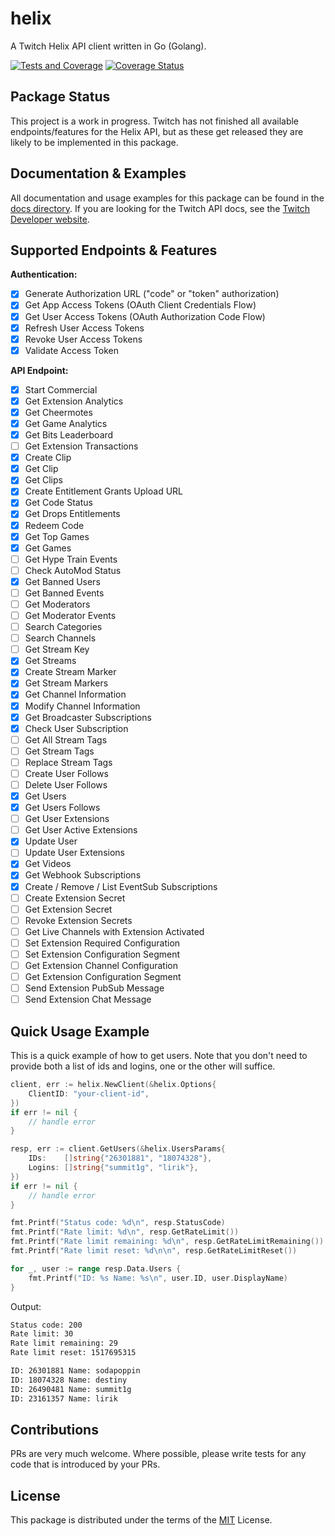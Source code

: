 # helix

A Twitch Helix API client written in Go (Golang).

[![Tests and Coverage](https://github.com/nicklaw5/helix/workflows/Tests%20and%20Coverage/badge.svg)](https://github.com/nicklaw5/helix/actions?query=workflow%3A%22Tests+and+Coverage%22)
[![Coverage Status](https://coveralls.io/repos/github/nicklaw5/helix/badge.svg)](https://coveralls.io/github/nicklaw5/helix)

## Package Status

This project is a work in progress. Twitch has not finished all available endpoints/features for the Helix
API, but as these get released they are likely to be implemented in this package.

## Documentation & Examples

All documentation and usage examples for this package can be found in the [docs directory](docs). If you are
looking for the Twitch API docs, see the [Twitch Developer website](https://dev.twitch.tv/docs/api).

## Supported Endpoints & Features

**Authentication:**

- [x] Generate Authorization URL ("code" or "token" authorization)
- [x] Get App Access Tokens (OAuth Client Credentials Flow)
- [x] Get User Access Tokens (OAuth Authorization Code Flow)
- [x] Refresh User Access Tokens
- [x] Revoke User Access Tokens
- [x] Validate Access Token

**API Endpoint:**

- [x] Start Commercial
- [x] Get Extension Analytics
- [x] Get Cheermotes
- [x] Get Game Analytics
- [x] Get Bits Leaderboard
- [ ] Get Extension Transactions
- [x] Create Clip
- [x] Get Clip
- [x] Get Clips
- [x] Create Entitlement Grants Upload URL
- [x] Get Code Status
- [x] Get Drops Entitlements
- [x] Redeem Code
- [x] Get Top Games
- [x] Get Games
- [ ] Get Hype Train Events
- [ ] Check AutoMod Status
- [x] Get Banned Users
- [ ] Get Banned Events
- [ ] Get Moderators
- [ ] Get Moderator Events
- [ ] Search Categories
- [ ] Search Channels
- [ ] Get Stream Key
- [x] Get Streams
- [x] Create Stream Marker
- [x] Get Stream Markers
- [x] Get Channel Information
- [x] Modify Channel Information
- [x] Get Broadcaster Subscriptions
- [x] Check User Subscription
- [ ] Get All Stream Tags
- [ ] Get Stream Tags
- [ ] Replace Stream Tags
- [ ] Create User Follows
- [ ] Delete User Follows
- [x] Get Users
- [x] Get Users Follows
- [ ] Get User Extensions
- [ ] Get User Active Extensions
- [x] Update User
- [ ] Update User Extensions
- [x] Get Videos
- [x] Get Webhook Subscriptions
- [x] Create / Remove / List EventSub Subscriptions
- [ ] Create Extension Secret
- [ ] Get Extension Secret
- [ ] Revoke Extension Secrets
- [ ] Get Live Channels with Extension Activated
- [ ] Set Extension Required Configuration
- [ ] Set Extension Configuration Segment
- [ ] Get Extension Channel Configuration
- [ ] Get Extension Configuration Segment
- [ ] Send Extension PubSub Message
- [ ] Send Extension Chat Message

## Quick Usage Example

This is a quick example of how to get users. Note that you don't need to provide both a list of ids and logins,
one or the other will suffice.

```go
client, err := helix.NewClient(&helix.Options{
    ClientID: "your-client-id",
})
if err != nil {
    // handle error
}

resp, err := client.GetUsers(&helix.UsersParams{
    IDs:    []string{"26301881", "18074328"},
    Logins: []string{"summit1g", "lirik"},
})
if err != nil {
    // handle error
}

fmt.Printf("Status code: %d\n", resp.StatusCode)
fmt.Printf("Rate limit: %d\n", resp.GetRateLimit())
fmt.Printf("Rate limit remaining: %d\n", resp.GetRateLimitRemaining())
fmt.Printf("Rate limit reset: %d\n\n", resp.GetRateLimitReset())

for _, user := range resp.Data.Users {
    fmt.Printf("ID: %s Name: %s\n", user.ID, user.DisplayName)
}
```

Output:

```txt
Status code: 200
Rate limit: 30
Rate limit remaining: 29
Rate limit reset: 1517695315

ID: 26301881 Name: sodapoppin
ID: 18074328 Name: destiny
ID: 26490481 Name: summit1g
ID: 23161357 Name: lirik
```

## Contributions

PRs are very much welcome. Where possible, please write tests for any code that is introduced by your PRs.

## License

This package is distributed under the terms of the [MIT](License) License.
